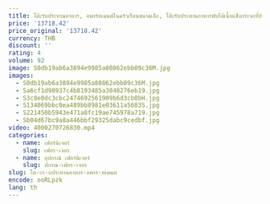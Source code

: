 ```yaml
---
title: โต๊ะรับประทานอาหาร, อพาร์ทเมนต์ในครัวเรือนขนาดเล็ก, โต๊ะรับประทานอาหารพับไม้เนื้อแข็งกระจกที่ทันสมัยเรียบง่าย, การรับประทานอาหารสไตล์ยุโรปทรงสี่เหลี่ยม
price: '13718.42'
price_original: '13718.42'
currency: THB
discount: ''
rating: 4
volume: 92
image: S0db19ab6a3894e9985a80862ebb09c36M.jpg
images:
  - S0db19ab6a3894e9985a80862ebb09c36M.jpg
  - Sa6cf1d98937c4b8193485a3848276eb19.jpg
  - S3c8e0dc3cbc2474692561909b6d3cb0bH.jpg
  - S134069bbc0ea489bb8981e03611a5683S.jpg
  - S221450b5943e471a8fc19ae745978a719.jpg
  - Sb04d67bc9a8a446bbf29325dabc9cedbf.jpg
video: 4000270726830.mp4
categories:
  - name: เฟอร์นิเจอร์
    slug: เฟอร-เจอร
  - name: อุปกรณ์ เฟอร์นิเจอร์
    slug: ปกรณ-เฟอร-เจอร
slug: โต-ะร-บประทานอาหาร-อพาร-ทเมนต
encode: ooRLpzk
lang: th
---
```

  